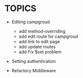# TOPICS

* Editing campgroud
	* add method-overriding
	* add edit route for campgroud
	* add link to edit page
	* add update routes
	* add Fix $set problem
	
* Setting authentication

* Refactory Middleware
